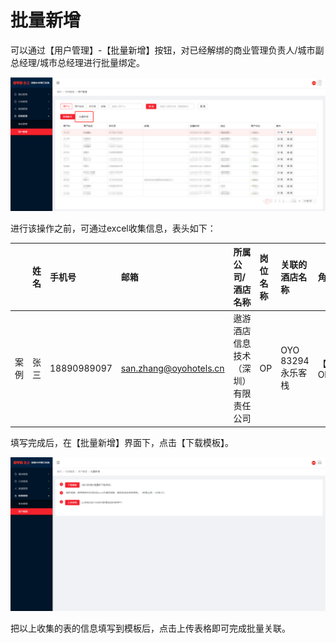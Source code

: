 # 批量新增

可以通过【用户管理】-【批量新增】按钮，对已经解绑的商业管理负责人/城市副总经理/城市总经理进行批量绑定。

![](../../../../.gitbook/assets/image%20%28200%29.png)

进行该操作之前，可通过excel收集信息，表头如下：

|  | 姓名 | 手机号 | 邮箱 | 所属公司/酒店名称 | 岗位名称 | 关联的酒店名称 | 角色名称 |
| :--- | :--- | :--- | :--- | :--- | :--- | :--- | :--- |
| 案例 | 张三 | 18890989097 | san.zhang@oyohotels.cn | 遨游酒店信息技术（深圳）有限责任公司 | OP | OYO 83294 永乐客栈 | 【OYO】OP |

填写完成后，在【批量新增】界面下，点击【下载模板】。

![](../../../../.gitbook/assets/image%20%28392%29.png)

把以上收集的表的信息填写到模板后，点击上传表格即可完成批量关联。

